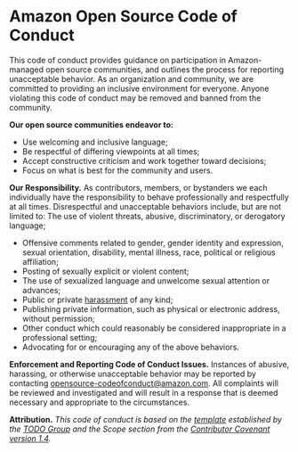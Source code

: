 # Amazon Open Source Code of Conduct

This code of conduct provides guidance on participation in Amazon-managed open
source communities, and outlines the process for reporting unacceptable
behavior. As an organization and community, we are committed to providing an
inclusive environment for everyone. Anyone violating this code of conduct may be
removed and banned from the community.

**Our open source communities endeavor to:**
- Use welcoming and inclusive language;
- Be respectful of differing viewpoints at all times;
- Accept constructive criticism and work together toward decisions;
- Focus on what is best for the community and users.

**Our Responsibility.** As contributors, members, or bystanders we each
individually have the responsibility to behave professionally and respectfully
at all times. Disrespectful and unacceptable behaviors include, but are not
limited to: The use of violent threats, abusive, discriminatory, or derogatory
language;
- Offensive comments related to gender, gender identity and expression, sexual
  orientation, disability, mental illness, race, political or religious
  affiliation;
- Posting of sexually explicit or violent content;
- The use of sexualized language and unwelcome sexual attention or advances;
- Public or private
  [harassment](http://todogroup.org/opencodeofconduct/#definitions) of any kind;
- Publishing private information, such as physical or electronic address,
  without permission;
- Other conduct which could reasonably be considered inappropriate in a
  professional setting;
- Advocating for or encouraging any of the above behaviors.

**Enforcement and Reporting Code of Conduct Issues.** Instances of abusive,
harassing, or otherwise unacceptable behavior may be reported by contacting
opensource-codeofconduct@amazon.com. All complaints will be reviewed and
investigated and will result in a response that is deemed necessary and
appropriate to the circumstances.

**Attribution.** _This code of conduct is based on the
[template](http://todogroup.org/opencodeofconduct) established by the [TODO
Group](http://todogroup.org/) and the Scope section from the [Contributor
Covenant version 1.4](http://contributor-covenant.org/version/1/4/)._
